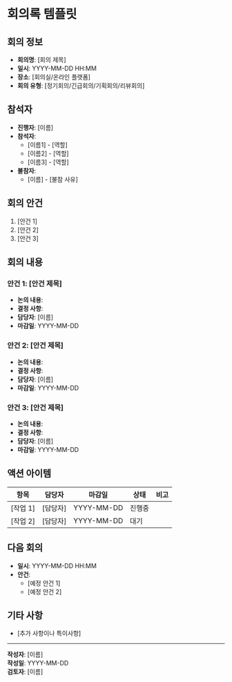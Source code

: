 # 회의록 템플릿

## 회의 정보
- **회의명**: [회의 제목]
- **일시**: YYYY-MM-DD HH:MM
- **장소**: [회의실/온라인 플랫폼]
- **회의 유형**: [정기회의/긴급회의/기획회의/리뷰회의]

## 참석자
- **진행자**: [이름]
- **참석자**: 
  - [이름1] - [역할]
  - [이름2] - [역할]
  - [이름3] - [역할]
- **불참자**: 
  - [이름] - [불참 사유]

## 회의 안건
1. [안건 1]
2. [안건 2]
3. [안건 3]

## 회의 내용

### 안건 1: [안건 제목]
- **논의 내용**: 
- **결정 사항**: 
- **담당자**: [이름]
- **마감일**: YYYY-MM-DD

### 안건 2: [안건 제목]
- **논의 내용**: 
- **결정 사항**: 
- **담당자**: [이름]
- **마감일**: YYYY-MM-DD

### 안건 3: [안건 제목]
- **논의 내용**: 
- **결정 사항**: 
- **담당자**: [이름]
- **마감일**: YYYY-MM-DD

## 액션 아이템
| 항목 | 담당자 | 마감일 | 상태 | 비고 |
|------|--------|--------|------|------|
| [작업 1] | [담당자] | YYYY-MM-DD | 진행중 | |
| [작업 2] | [담당자] | YYYY-MM-DD | 대기 | |

## 다음 회의
- **일시**: YYYY-MM-DD HH:MM
- **안건**: 
  - [예정 안건 1]
  - [예정 안건 2]

## 기타 사항
- [추가 사항이나 특이사항]

---
**작성자**: [이름]  
**작성일**: YYYY-MM-DD  
**검토자**: [이름]
